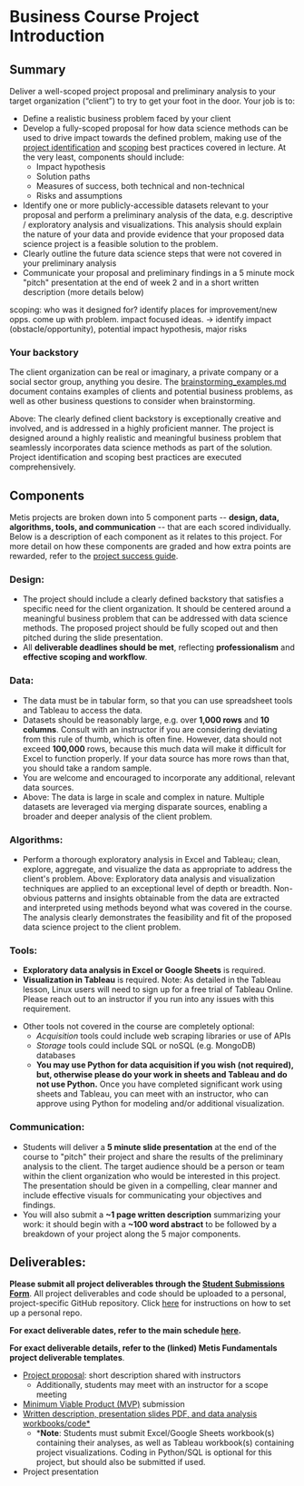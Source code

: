# Business Course Project Introduction

## Summary

Deliver a well-scoped project proposal and preliminary analysis to your target organization (“client”) to try to get your foot in the door. Your job is to:
* Define a realistic business problem faced by your client
* Develop a fully-scoped proposal for how data science methods can be used to drive impact towards the defined problem, 
making use of the [project identification](../applications-opportunities) and [scoping](../project-scoping) best practices 
covered in lecture. At the very least, components should include:
    * Impact hypothesis
    * Solution paths
    * Measures of success, both technical and non-technical
    * Risks and assumptions
* Identify one or more publicly-accessible datasets relevant to your proposal and perform a preliminary analysis of the data, e.g. descriptive / exploratory analysis and visualizations. This analysis should explain the nature of your data and provide evidence that your proposed data science project is a feasible solution to the problem.
* Clearly outline the future data science steps that were not covered in your preliminary analysis
* Communicate your proposal and preliminary findings in a 5 minute mock "pitch" presentation at the end of week 2 and in
 a short written description (more details below)

scoping: who was it designed for? identify places for improvement/new opps. come up with problem. impact focused ideas.
-> identify impact (obstacle/opportunity), potential impact hypothesis, major risks




### Your backstory

The client organization can be real or imaginary, a private company or a social sector group, anything you desire. 
The [brainstorming_examples.md](brainstorming_examples.md) document contains examples of clients and potential business problems, as well as other
business questions to consider when brainstorming.

Above: The clearly defined client backstory is exceptionally creative and involved, and is addressed in a highly proficient manner. The project is designed around a highly realistic and meaningful business problem that seamlessly incorporates data science methods as part of the solution. Project identification and scoping best practices are executed comprehensively.



## Components
Metis projects are broken down into 5 component parts -- **design, data, algorithms, tools, and communication** -- that 
are each scored individually. Below is a description of each component as it relates to this project. For more detail 
on how these components are graded and how extra points are rewarded, refer to the [project success guide](./project_success_guide.md).  


### Design:
*  The project should include a clearly defined backstory that satisfies a specific need for the client organization. 
It should be centered around a meaningful business problem that can be addressed with data science methods. 
The proposed project should be fully scoped out and then pitched during the slide presentation.
*  All **deliverable deadlines should be met**, reflecting **professionalism** and **effective scoping and workflow**.

### Data:
* The data must be in tabular form, so that you can use spreadsheet tools and Tableau to access the data.
* Datasets should be reasonably large, e.g. over **1,000 rows** and **10 columns**. Consult with an instructor if you are considering deviating from this rule of thumb, which is often fine. However, data should not exceed **100,000** rows, because this much data will make it difficult for Excel to function properly. If your data source has more rows than that, you should take a random sample. 
* You are welcome and encouraged to incorporate any additional, relevant data sources.
* Above: The data is large in scale and complex in nature. Multiple datasets are leveraged via merging disparate sources, enabling a broader and deeper analysis of the client problem.


 
### Algorithms:
* Perform a thorough exploratory analysis in Excel and Tableau; 
clean, explore, aggregate, and visualize the data as appropriate to address the client's problem. 
Above: Exploratory data analysis and visualization techniques are applied to an exceptional level of depth or breadth. Non-obvious patterns and insights obtainable from the data are extracted and interpreted using methods beyond what was covered in the course. The analysis clearly demonstrates the feasibility and fit of the proposed data science project to the client problem.



### Tools:
* **Exploratory data analysis in Excel or Google Sheets** is required.
* **Visualization in Tableau** is required. Note: As detailed in the Tableau lesson, Linux users will need to sign up 
for a free trial of Tableau Online. Please reach out to an instructor if you run into any issues with this requirement.
- Other tools not covered in the course are completely optional:
  - *Acquisition* tools could include web scraping libraries or use of APIs
  - *Storage* tools could include SQL or noSQL (e.g. MongoDB) databases
  - **You may use Python for data acquisition if you wish (not required), but, otherwise please do your work in sheets and Tableau and do not use Python.** Once you have completed significant work using sheets and Tableau, you can meet with an instructor, who can approve using Python for modeling and/or additional visualization.

### Communication:
* Students will deliver a **5 minute slide presentation** at the end of the course to "pitch" their project and share the results of the 
preliminary analysis to the client. The target audience should be a person or team within the client organization who would be 
interested in this project. The presentation should be given in a compelling, 
clear manner and include effective visuals for communicating your objectives and findings. 
* You will also submit a **~1 page written description** summarizing your work: it should begin with a **~100 word abstract**
to be followed by a breakdown of your project along the 5 major components.
  

## Deliverables:

**Please submit all project deliverables through the [Student Submissions Form](https://docs.google.com/forms/d/e/1FAIpQLSeM7MPx5r_FaX6ordJGkG1ObLh94GEE8qzlvEFxfvmWsKmXNA/viewform)**. All project deliverables and code should be uploaded to a personal, project-specific GitHub repository. Click [here](https://github.com/thisismetis/Metis_Fundamentals/tree/main/git_and_github) for instructions on how to set up a personal repo. 

**For exact deliverable dates, refer to the main schedule [here](/README.md).**
  
**For exact deliverable details, refer to the (linked) Metis Fundamentals project deliverable templates**.

 * [Project proposal](https://github.com/thisismetis/NBM_Metis_Fundamentals/tree/master/project_deliverable_templates/project_proposal.md): short description shared with instructors
    - Additionally, students may meet with an instructor for a scope meeting
 * [Minimum Viable Product (MVP)](https://github.com/thisismetis/NBM_Metis_Fundamentals/tree/master/project_deliverable_templates/mvp.md) submission  
 * [Written description, presentation slides PDF, and data analysis workbooks/code*](https://github.com/thisismetis/NBM_Metis_Fundamentals/tree/master/project_deliverable_templates/final_deliverable.md) 
 	- ***Note**: Students must submit Excel/Google Sheets workbook(s) containing their analyses, as well as Tableau workbook(s) 
 	containing project visualizations. Coding in Python/SQL is optional for this project, but should also be submitted if used.   
 * Project presentation
 
